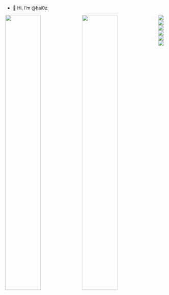 - 👋 Hi, I’m @hai0z

<a href="https://github.com/anuraghazra/github-readme-stats">
  <img width= "47%" align="left" src="https://github-readme-stats.vercel.app/api?username=hai0z&show_icons=true&theme=radical" />
</a>
<a href="https://github.com/anuraghazra/convoychat">
  <img width= "47%" align="left" src="https://github-readme-stats.vercel.app/api/top-langs/?username=hai0z&layout=compact&langs_count=8&hide=Handlebars,TSQL,Hack,shell" />
</a>
<div>
  <img align="left" src="https://img.shields.io/badge/javascript-%23323330.svg?style=for-the-badge&logo=javascript&logoColor=%23F7DF1E" <img  />
  <img align="left" src="https://img.shields.io/badge/typescript-%23007ACC.svg?style=for-the-badge&logo=typescript&logoColor=white" <img  />
  <img align="left" src="https://img.shields.io/badge/-TypeGraphQL-%23C04392?style=for-the-badge" <img  />
  <img align="left" src="https://img.shields.io/badge/Next-black?style=for-the-badge&logo=next.js&logoColor=white" <img  />
  <img align="left" src="https://img.shields.io/badge/react-%2320232a.svg?style=for-the-badge&logo=react&logoColor=%2361DAFB" <img  />
  <img src="https://img.shields.io/badge/node.js-6DA55F?style=for-the-badge&logo=node.js&logoColor=white" <img  />
</div>
